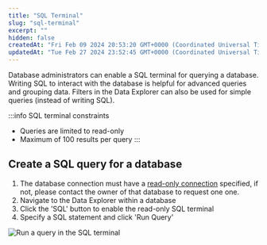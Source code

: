 ```yaml
---
title: "SQL Terminal"
slug: "sql-terminal"
excerpt: ""
hidden: false
createdAt: "Fri Feb 09 2024 20:53:20 GMT+0000 (Coordinated Universal Time)"
updatedAt: "Tue Feb 27 2024 23:52:45 GMT+0000 (Coordinated Universal Time)"
---
```

Database administrators can enable a SQL terminal for querying a database. Writing SQL to interact with the database is helpful for advanced queries and grouping data. Filters in the Data Explorer can also be used for simple queries (instead of writing SQL).

:::info SQL terminal constraints

- Queries are limited to read-only
- Maximum of 100 results per query
:::

## Create a SQL query for a database

1. The database connection must have a [read-only connection](/docs/database-connections/read-only-database-connection) specified, if not, please contact the owner of that database to request one one.
2. Navigate to the Data Explorer within a database
3. Click the 'SQL' button to enable the read-only SQL terminal
4. Specify a SQL statement and click 'Run Query'

![Run a query in the SQL terminal](/img/7a2789d-Screenshot_2024-02-27_at_3.52.00_PM.png)
